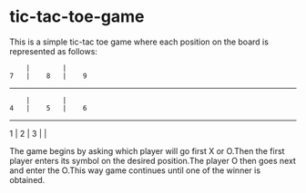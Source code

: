 # tic-tac-toe-game
This is a simple tic-tac toe game where each position on the board is represented as follows:

        |        |
    7   |    8   |    9
-----------------------------
        |        |
    4   |    5   |    6
------------------------------
   1    |    2   |    3
        |        |
        
The game begins by asking which player will go first X or O.Then the first player enters its symbol on the desired position.The player O then goes next and enter the O.This way game continues until one of the winner is obtained.
        
